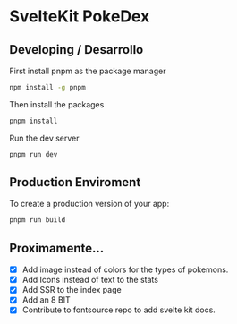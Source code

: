 # SvelteKit PokeDex

## Developing / Desarrollo

First install pnpm as the package manager

```bash
npm install -g pnpm
```

Then install the packages

```bash
pnpm install 
```

Run the dev server

```bash
pnpm run dev 
```

## Production Enviroment 

To create a production version of your app:

```bash
pnpm run build

```

## Proximamente...

- [x] Add image instead of colors for the types of pokemons.
- [x] Add Icons instead of text to the stats
- [x] Add SSR to the index page 
- [x] Add an 8 BIT
- [x] Contribute to fontsource repo to add svelte kit docs.
